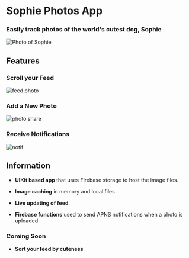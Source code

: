 # Sophie Photos App

  ### Easily track photos of the world's cutest dog, Sophie

![Photo of Sophie](SophiePhotos/Assets/homescreen.png)


## Features

### Scroll your Feed
![feed photo](SophiePhotos/Assets/feed.gif)

### Add a New Photo
![photo share](SophiePhotos/Assets/upload.png)

### Receive Notifications
![notif](SophiePhotos/Assets/push-notification.gif)
  

## Information  

- ****UIKit based app**** that uses Firebase storage to host the image files.

- ****Image caching**** in memory and local files
- ****Live updating of feed****
- ****Firebase functions**** used to send APNS notifications when a photo is uploaded

  

### Coming Soon

  

- ****Sort your feed by cuteness****
